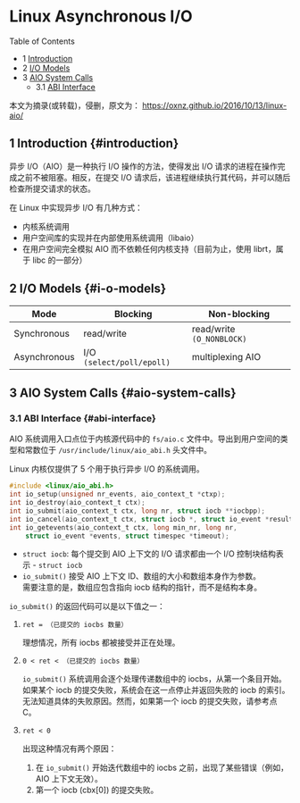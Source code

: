 # Linux Asynchronous I/O


<div class="ox-hugo-toc toc has-section-numbers">

<div class="heading">Table of Contents</div>

- <span class="section-num">1</span> [Introduction](#introduction)
- <span class="section-num">2</span> [I/O Models](#i-o-models)
- <span class="section-num">3</span> [AIO System Calls](#aio-system-calls)
    - <span class="section-num">3.1</span> [ABI Interface](#abi-interface)

</div>
<!--endtoc-->


本文为摘录(或转载)，侵删，原文为： https://oxnz.github.io/2016/10/13/linux-aio/



## <span class="section-num">1</span> Introduction {#introduction}

异步 I/O（AIO）是一种执行 I/O 操作的方法，使得发出 I/O 请求的进程在操作完成之前不被阻塞。相反，在提交 I/O 请求后，该进程继续执行其代码，并可以随后检查所提交请求的状态。

在 Linux 中实现异步 I/O 有几种方式：

-   内核系统调用
-   用户空间库的实现并在内部使用系统调用（libaio）
-   在用户空间完全模拟 AIO 而不依赖任何内核支持（目前为止，使用 librt，属于 libc 的一部分）


## <span class="section-num">2</span> I/O Models {#i-o-models}

| Mode         | Blocking                  | Non-blocking                  |
|--------------|---------------------------|-------------------------------|
| Synchronous  | read/write                | read/write `(O_NONBLOCK)`     |
| Asynchronous | I/O `(select/poll/epoll)` | multiplexing              AIO |


## <span class="section-num">3</span> AIO System Calls {#aio-system-calls}


### <span class="section-num">3.1</span> ABI Interface {#abi-interface}

AIO 系统调用入口点位于内核源代码中的 `fs/aio.c` 文件中。导出到用户空间的类型和常数位于 `/usr/include/linux/aio_abi.h`
头文件中。

Linux 内核仅提供了 5 个用于执行异步 I/O 的系统调用。

```c
#include <linux/aio_abi.h>
int io_setup(unsigned nr_events, aio_context_t *ctxp);
int io_destroy(aio_context_t ctx);
int io_submit(aio_context_t ctx, long nr, struct iocb **iocbpp);
int io_cancel(aio_context_t ctx, struct iocb *, struct io_event *result);
int io_getevents(aio_context_t ctx, long min_nr, long nr,
    struct io_event *events, struct timespec *timeout);

```

-   `struct iocb`: 每个提交到 AIO 上下文的 I/O 请求都由一个 I/O 控制块结构表示 - `struct iocb`
-   `io_submit()` 接受 AIO 上下文 ID、数组的大小和数组本身作为参数。 <br />
    需要注意的是，数组应包含指向 iocb 结构的指针，而不是结构本身。

`io_submit()` 的返回代码可以是以下值之一：

1.  `ret = （已提交的 iocbs 数量）` <br />

    理想情况，所有 iocbs 都被接受并正在处理。

2.  `0 < ret < （已提交的 iocbs 数量）` <br />

    `io_submit()` 系统调用会逐个处理传递数组中的 iocbs，从第一个条目开始。如果某个 iocb 的提交失败，系统会在这一点停止并返回失败的 iocb 的索引。无法知道具体的失败原因。然而，如果第一个 iocb 的提交失败，请参考点 C。

3.  `ret < 0`

    出现这种情况有两个原因：

    1.  在 `io_submit()` 开始迭代数组中的 iocbs 之前，出现了某些错误（例如，AIO 上下文无效）。
    2.  第一个 iocb (cbx[0]) 的提交失败。

